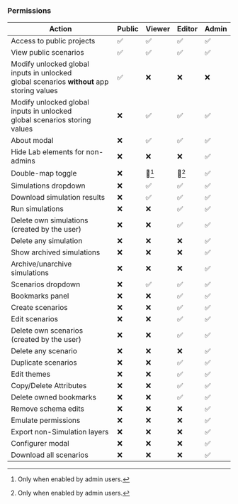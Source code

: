 ### Permissions

| Action                                                                                         | Public | Viewer | Editor | Admin |
|------------------------------------------------------------------------------------------------|--------|--------|--------|-------|
| Access to public projects                                                                      |   ✅   |   ✅   |   ✅   |   ✅   |
| View public scenarios                                                                          |   ✅   |   ✅   |   ✅   |   ✅   |
| Modify unlocked global inputs in unlocked <br> global scenarios **without** app storing values |   ✅   |   ❌   |   ❌   |   ❌   |
| Modify unlocked global inputs in unlocked <br> global scenarios storing values                 |   ❌   |   ✅   |   ✅   |   ✅   |
| About modal                                                                                    |   ❌   |   ✅   |   ✅   |   ✅   |
| Hide Lab elements for non-admins                                                               |   ❌   |   ❌   |   ❌   |   ✅   |
| Double-map toggle                                                                              |   ❌   |  🔑[^1]| 🔑[^1] |   ✅   |
| Simulations dropdown                                                                           |   ❌   |   ✅   |   ✅   |   ✅   |
| Download simulation results                                                                    |   ❌   |   ✅   |   ✅   |   ✅   |
| Run simulations                                                                                |   ❌   |   ❌   |   ✅   |   ✅   |
| Delete own simulations (created by the user)                                                   |   ❌   |   ❌   |   ✅   |   ✅   |
| Delete any simulation                                                                          |   ❌   |   ❌   |   ❌   |   ✅   |
| Show archived simulations                                                                      |   ❌   |   ❌   |   ❌   |   ✅   |
| Archive/unarchive simulations                                                                  |   ❌   |   ❌   |   ❌   |   ✅   |
| Scenarios dropdown                                                                             |   ❌   |   ✅   |   ✅   |   ✅   |
| Bookmarks panel                                                                                |   ❌   |   ❌   |   ✅   |   ✅   |
| Create scenarios                                                                               |   ❌   |   ❌   |   ✅   |   ✅   |
| Edit scenarios                                                                                 |   ❌   |   ❌   |   ✅   |   ✅   |
| Delete own scenarios (created by the user)                                                     |   ❌   |   ❌   |   ✅   |   ✅   |
| Delete any scenario                                                                            |   ❌   |   ❌   |   ❌   |   ✅   |
| Duplicate scenarios                                                                            |   ❌   |   ❌   |   ✅   |   ✅   |
| Edit themes                                                                                    |   ❌   |   ❌   |   ✅   |   ✅   |
| Copy/Delete Attributes                                                                         |   ❌   |   ❌   |   ✅   |   ✅   |
| Delete owned bookmarks                                                                         |   ❌   |   ❌   |   ✅   |   ✅   |
| Remove schema edits                                                                            |   ❌   |   ❌   |   ❌   |   ✅   |
| Emulate permissions                                                                            |   ❌   |   ❌   |   ❌   |   ✅   |
| Export non-Simulation layers                                                                   |   ❌   |   ❌   |   ❌   |   ✅   |
| Configurer modal                                                                               |   ❌   |   ❌   |   ❌   |   ✅   |
| Download all scenarios                                                                         |   ❌   |   ❌   |   ❌   |   ✅   |

[^1]: Only when enabled by admin users.
